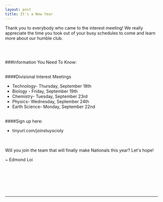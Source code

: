 ```yaml
---
layout: post
title: It's a New Year
---
```



Thank you to everybody who came to the interest meeting! We really appreciate the time you took out of your busy schedules to come and learn more about our humble club.

<br><br>

###Information You Need To Know:

<br>
####Divisional Interest Meetings

- Technology- Thursday, September 18th
- Biology - Friday, September 19th
- Chemistry- Tuesday, September 23rd
- Physics- Wednesday, September 24th
- Earth Science- Monday, September 22nd

<br>
####Sign up here:

- tinyurl.com/joinstuyscioly


<br><br>
Will you join the team that will finally make Nationals this year?
Let's hope!

~ Edmond Loi

<br>
<br>
<br>
<br>
<br>
<hr>
<br>
<br>
<br>
<br>
<br>